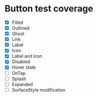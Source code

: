# Button test coverage

- [x] Filled
- [x] Outlined
- [x] Ghost
- [x] Link
- [x] Label
- [x] Icon
- [x] Label and icon
- [x] Disabled
- [x] Hover state
- [ ] OnTap
- [ ] Splash
- [ ] Expanded
- [ ] SurfaceStyle modification
